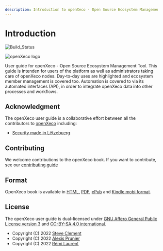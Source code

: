 ```yaml
---
description: Introduction to openXeco - Open Source Ecosystem Management Tool
---
```


# Introduction

![Build_Status](https://github.com/CybersecurityLuxembourg/openxeco-book/actions/workflows/honkit.yml/badge.svg)

![openXeco logo](https://github.com/CybersecurityLuxembourg/openxeco-core/raw/main/static/cyberlux-logo.jpg?raw=true)

User guide for openXeco - Open Source Ecosystem Management Tool. This guide is intenden for users of the platform as well as administrators taking care of openXeco nodes.
Day-to-day uses are highlighted and ecosystem member management is covered too. Automation is covered to via its automated interfaces \(API\), in order to integrate openXeco data into other processes and workflows.

## Acknowledgment

The openXeco user guide is a collaborative effort between all the contributors to [openXeco](https://github.com/CybersecurityLuxembourg/openxeco-core) including:

* [Security made in Lëtzebuerg](https://securitymadein.lu)

## Contributing

We welcome contributions to the openXeco book. If you want to contribute, see our [contributing guide](/CONTRIBUTING.md)

<div class="pagebreak"></div>

## Format

OpenXeco book is available in [HTML](https://doc.openxeco.org), [PDF](https://doc.openxeco.org/book.pdf), [ePub](https://doc.openxeco.org/book.epub) and [Kindle mobi format](https://doc.openxeco.org/book.mobi).

## License

The openXeco user guide is dual-licensed under [GNU Affero General Public License version 3](http://www.gnu.org/licenses/agpl-3.0.html) and [CC-BY-SA 4.0 international](https://creativecommons.org/licenses/by-sa/4.0/).

* Copyright \(C\) 2022 [Steve Clement](https://github.com/SteveClement)
* Copyright \(C\) 2022 [Alexis Prunier](https://github.com/alexisprunier)
* Copyright \(C\) 2022 [Rémi Laurent](https://github.com/remil1000)

